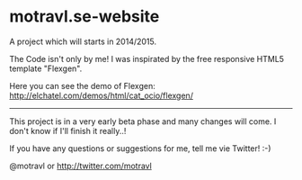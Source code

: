 motravl.se-website
==================

A project which will starts in 2014/2015.


The Code isn't only by me! I was inspirated by the free responsive HTML5 template "Flexgen".

Here you can see the demo of Flexgen: http://elchatel.com/demos/html/cat_ocio/flexgen/

_______________________________________________

This project is in a very early beta phase and many changes will come. I don't know if I'll finish it really..!



If you have any questions or suggestions for me, tell me vie Twitter! :-)

@motravl or http://twitter.com/motravl
